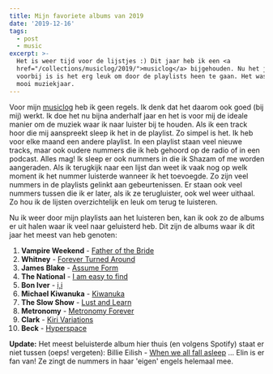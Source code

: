 ```yaml
---
title: Mijn favoriete albums van 2019
date: '2019-12-16'
tags:
  - post
  - music
excerpt: >-
  Het is weer tijd voor de lijstjes :) Dit jaar heb ik een <a
  href="/collections/musiclog/2019/">musiclog</a> bijgehouden. Nu het jaar bijna
  voorbij is is het erg leuk om door de playlists heen te gaan. Het was een heel
  mooi muziekjaar.
---
```

Voor mijn [musiclog](/collections/musiclog/2019/) heb ik geen regels. Ik denk dat het daarom ook goed (bij mij) werkt. Ik doe het nu bijna anderhalf jaar en het is voor mij de ideale manier om de muziek waar ik naar luister bij te houden. Als ik een track hoor die mij aanspreekt sleep ik het in de playlist. Zo simpel is het. Ik heb voor elke maand een andere playlist. In een playlist staan veel nieuwe tracks, maar ook oudere nummers die ik heb gehoord op de radio of in een podcast. Alles mag! Ik sleep er ook nummers in die ik Shazam of me worden aangeraden. Als ik terugkijk naar een lijst dan weet ik vaak nog op welk moment ik het nummer luisterde wanneer ik het toevoegde. Zo zijn veel nummers in de playlists gelinkt aan gebeurtenissen. Er staan ook veel nummers tussen die ik er later, als ik ze terugluister, ook wel weer uithaal. Zo hou ik de lijsten overzichtelijk en leuk om terug te luisteren.

Nu ik weer door mijn playlists aan het luisteren ben, kan ik ook zo de albums er uit halen waar ik veel naar geluisterd heb. Dit zijn de albums waar ik dit jaar het meest van heb genoten:

1. **Vampire Weekend** - [Father of the Bride](https://open.spotify.com/album/1A3nVEWRJ8yvlPzawHI1pQ?si=O7mieSm_Szem0gbPSxP-sw)
2. **Whitney** - [Forever Turned Around](https://open.spotify.com/album/2tEnM0jAnGCfNvrhVVVZ3h?si=HLA5FpdQQgOcG5rUIUmj9g)
3. **James Blake** - [Assume Form](https://open.spotify.com/album/3VpbXPsAOhcp3duHhkye8g?si=_Iuv4mjvSPCKgE2Bxvnv2A)
4. **The National** - [I am easy to find](https://open.spotify.com/album/240Gfpkjr06NUT3zBYrwVN?si=u2iXOKO-TFKn3BOX-HUl0Q)
5. **Bon Iver** - [i,i](https://open.spotify.com/album/54DU59anGQsdrFP7utpshG?si=k6S0O0HiSD6kfkhYtjXGmg)
6. **Michael Kiwanuka** - [Kiwanuka](https://open.spotify.com/album/1yIqauTni1V7l7djYAKSsZ?si=Fkr6sb-dRgW2ViVLPvKROg)
7. **The Slow Show** - [Lust and Learn](https://open.spotify.com/album/6E1CJeMPuMZgW0ouhB2qoD?si=c9OtAAHoRxi1GAys6IYfNg)
8. **Metronomy** - [Metronomy Forever](https://open.spotify.com/album/7IzNAyOsxeWhKPyNNz1urS?si=4dWBQ58WSdqnMj7f4qE6kg)
9. **Clark** - [Kiri Variations](https://open.spotify.com/album/2x3toNpynOT9W9FV4kZNSQ)
10. **Beck** - [Hyperspace](https://open.spotify.com/album/4ZUryKKDhiMXcD4fluAEhl)

**Update:** Het meest beluisterde album hier thuis (en volgens Spotify) staat er niet tussen (oeps! vergeten): Billie Eilish - [When we all fall asleep](https://open.spotify.com/album/0S0KGZnfBGSIssfF54WSJh?si=KriqMGLHSH6JAv41bg_2zw) ... Elin is er fan van! Ze zingt de nummers in haar 'eigen' engels helemaal mee.
